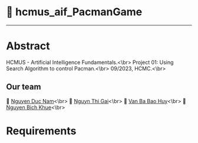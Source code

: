 # 🍗 hcmus_aif_PacmanGame
---
# Abstract
HCMUS - Artificial Intelligence Fundamentals.<\br>
Project 01: Using Search Algorithm to control Pacman.<\br>
09/2023, HCMC.<\br>
## Our team
👻 [Nguyen Duc Nam](https://github.com/nguyenducnam03)<\br>
👻 [Nguyn Thi Gai](https://github.com/nguyenthigai1905)<\br>
👻 [Van Ba Bao Huy](https://github.com/baohuyvanba)<\br>
👻 [Nguyen Bich Khue](https://github.com/bichkhue23)<\br>

# Requirements

